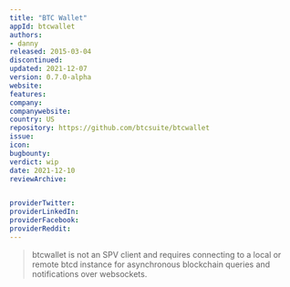 ```yaml
---
title: "BTC Wallet"  
appId: btcwallet
authors:
- danny
released: 2015-03-04
discontinued: 
updated: 2021-12-07
version: 0.7.0-alpha
website: 
features:
company: 
companywebsite: 
country: US
repository: https://github.com/btcsuite/btcwallet
issue: 
icon:  
bugbounty: 
verdict: wip
date: 2021-12-10
reviewArchive:


providerTwitter: 
providerLinkedIn: 
providerFacebook: 
providerReddit: 
---
```



> btcwallet is not an SPV client and requires connecting to a local or remote btcd instance for asynchronous blockchain queries and notifications over websockets.






